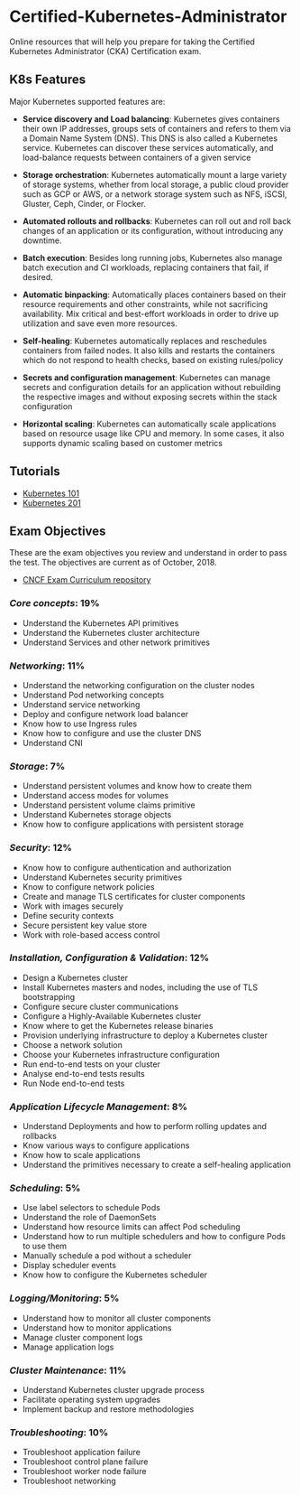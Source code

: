 # Certified-Kubernetes-Administrator
Online resources that will help you prepare for taking the Certified Kubernetes Administrator (CKA) Certification exam.


## K8s Features
Major Kubernetes supported features are:

* __Service discovery and Load balancing__: Kubernetes gives containers their own IP addresses, groups sets of containers and refers to them via a Domain Name System (DNS). This DNS is also called a Kubernetes service. Kubernetes can discover these services automatically, and load-balance requests between containers of a given service

* __Storage orchestration__: Kubernetes automatically mount a large variety of storage systems, whether from local storage, a public cloud provider such as GCP or AWS, or a network storage system such as NFS, iSCSI, Gluster, Ceph, Cinder, or Flocker.

* __Automated rollouts and rollbacks__: Kubernetes can roll out and roll back changes of an application or its configuration, without introducing any downtime. 

* __Batch execution__: Besides long running jobs, Kubernetes also manage batch execution and CI workloads, replacing containers that fail, if desired.

* __Automatic binpacking__: Automatically places containers based on their resource requirements and other constraints, while not sacrificing availability. Mix critical and best-effort workloads in order to drive up utilization and save even more resources.

* __Self-healing__: Kubernetes automatically replaces and reschedules containers from failed nodes. It also kills and restarts the containers which do not respond to health checks, based on existing rules/policy

* __Secrets and configuration management__: Kubernetes can manage secrets and configuration details for an application without rebuilding the respective images and without exposing secrets within the stack configuration

* __Horizontal scaling__: Kubernetes can automatically scale applications based on resource usage like CPU and memory. In some cases, it also supports dynamic scaling based on customer metrics

## Tutorials
* [Kubernetes 101](https://kubernetes.io/docs/tutorials/k8s101/)
* [Kubernetes 201](https://kubernetes.io/docs/tutorials/k8s201/)

## Exam Objectives
These are the exam objectives you review and understand in order to pass the test. The objectives are current as of October, 2018.

* [CNCF Exam Curriculum repository ](https://github.com/cncf/curriculum/)


### _Core concepts_: 19%
* Understand the Kubernetes API primitives
* Understand the Kubernetes cluster architecture
* Understand Services and other network primitives

### _Networking_: 11%
* Understand the networking configuration on the cluster nodes
* Understand Pod networking concepts
* Understand service networking
* Deploy and configure network load balancer
* Know how to use Ingress rules
* Know how to configure and use the cluster DNS
* Understand CNI

### _Storage_: 7%
* Understand persistent volumes and know how to create them
* Understand access modes for volumes
* Understand persistent volume claims primitive
* Understand Kubernetes storage objects
* Know how to configure applications with persistent storage

### _Security_: 12%
* Know how to configure authentication and authorization
* Understand Kubernetes security primitives
* Know to configure network policies
* Create and manage TLS certificates for cluster components
* Work with images securely
* Define security contexts
* Secure persistent key value store
* Work with role-based access control

### _Installation, Configuration & Validation_: 12%
* Design a Kubernetes cluster
* Install Kubernetes masters and nodes, including the use of TLS bootstrapping
* Configure secure cluster communications
* Configure a Highly-Available Kubernetes cluster
* Know where to get the Kubernetes release binaries
* Provision underlying infrastructure to deploy a Kubernetes cluster
* Choose a network solution
* Choose your Kubernetes infrastructure configuration
* Run end-to-end tests on your cluster
* Analyse end-to-end tests results
* Run Node end-to-end tests

### _Application Lifecycle Management_: 8%
* Understand Deployments and how to perform rolling updates and rollbacks
* Know various ways to configure applications
* Know how to scale applications
* Understand the primitives necessary to create a self-healing application

### _Scheduling_: 5%
* Use label selectors to schedule Pods
* Understand the role of DaemonSets
* Understand how resource limits can affect Pod scheduling
* Understand how to run multiple schedulers and how to configure Pods to use them
* Manually schedule a pod without a scheduler
* Display scheduler events
* Know how to configure the Kubernetes scheduler

### _Logging/Monitoring_: 5%
* Understand how to monitor all cluster components
* Understand how to monitor applications
* Manage cluster component logs
* Manage application logs


### _Cluster Maintenance_: 11%
* Understand Kubernetes cluster upgrade process
* Facilitate operating system upgrades
* Implement backup and restore methodologies

### _Troubleshooting_: 10%
* Troubleshoot application failure
* Troubleshoot control plane failure
* Troubleshoot worker node failure
* Troubleshoot networking
